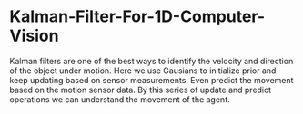 # Kalman-Filter-For-1D-Computer-Vision
Kalman filters are one of the best ways to identify the velocity and direction of the object under motion. Here we use Gausians to initialize prior and keep updating based on sensor measurements. Even predict the movement based on the motion sensor data. By this series of update and predict operations we can understand the movement of the agent.
